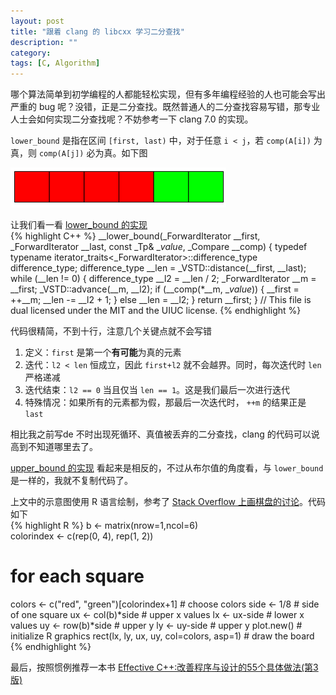 ```yaml
---
layout: post
title: "跟着 clang 的 libcxx 学习二分查找"
description: ""
category: 
tags: [C, Algorithm]
---
```


哪个算法简单到初学编程的人都能轻松实现，但有多年编程经验的人也可能会写出严重的 bug 呢？没错，正是二分查找。既然普通人的二分查找容易写错，那专业人士会如何实现二分查找呢？不妨参考一下 clang 7.0 的实现。  



`lower_bound` 是指在区间 `[first, last)` 中，对于任意 `i < j`，若 `comp(A[i])` 为真，则 `comp(A[j])` 必为真。如下图  

![lower_bound](/images/binary_search/lower_bound.png)

让我们看一看 [lower_bound 的实现](https://github.com/llvm-mirror/libcxx/blob/dffe9e0f1dde084f2aab8010345aeb1b7c8f7d4c/include/algorithm#L4190)  
{% highlight C++ %}
__lower_bound(_ForwardIterator __first, _ForwardIterator __last, const _Tp& __value_, _Compare __comp)
{
    typedef typename iterator_traits<_ForwardIterator>::difference_type difference_type;
    difference_type __len = _VSTD::distance(__first, __last);
    while (__len != 0)
    {
        difference_type __l2 = __len / 2;
        _ForwardIterator __m = __first;
        _VSTD::advance(__m, __l2);
        if (__comp(*__m, __value_))
        {
            __first = ++__m;
            __len -= __l2 + 1;
        }
        else
            __len = __l2;
    }
    return __first;
}
// This file is dual licensed under the MIT and the UIUC license.
{% endhighlight %}

代码很精简，不到十行，注意几个关键点就不会写错  
1. 定义：`first` 是第一个**有可能**为真的元素  
2. 迭代：`l2 < len` 恒成立，因此 `first+l2` 就不会越界。同时，每次迭代时 `len` 严格递减  
3. 迭代结束：`l2 == 0` 当且仅当 `len == 1`。这是我们最后一次进行迭代  
4. 特殊情况：如果所有的元素都为假，那最后一次迭代时， `++m` 的结果正是 `last`  

相比我之前写de 不时出现死循环、真值被丢弃的二分查找，clang 的代码可以说高到不知道哪里去了。  

[upper_bound 的实现](https://github.com/llvm-mirror/libcxx/blob/dffe9e0f1dde084f2aab8010345aeb1b7c8f7d4c/include/algorithm#L4238) 看起来是相反的，不过从布尔值的角度看，与 `lower_bound` 是一样的，我就不复制代码了。  


上文中的示意图使用 R 语言绘制，参考了 [Stack Overflow 上画棋盘的讨论](https://stackoverflow.com/a/50438532/1166518)。代码如下  
{% highlight R %}
b <- matrix(nrow=1,ncol=6)            
colorindex <- c(rep(0, 4), rep(1, 2))
# for each square
colors <- c("red", "green")[colorindex+1] # choose colors
side <- 1/8                               # side of one square
ux <- col(b)*side                         # upper x values
lx <- ux-side                             # lower x values
uy <- row(b)*side                         # upper y
ly <- uy-side                             # upper y
plot.new()                                # initialize R graphics
rect(lx, ly, ux, uy, col=colors, asp=1)   # draw the board
{% endhighlight %}  


最后，按照惯例推荐一本书 [Effective C++:改善程序与设计的55个具体做法(第3版)](https://amazon.cn/gp/product/B004G72P24/ref=as_li_tl?ie=UTF8&tag=blo-23&camp=536&creative=3200&linkCode=as2&creativeASIN=B004G72P24&linkId=89ac958c13c0a13f2048dae9e18df523)  

